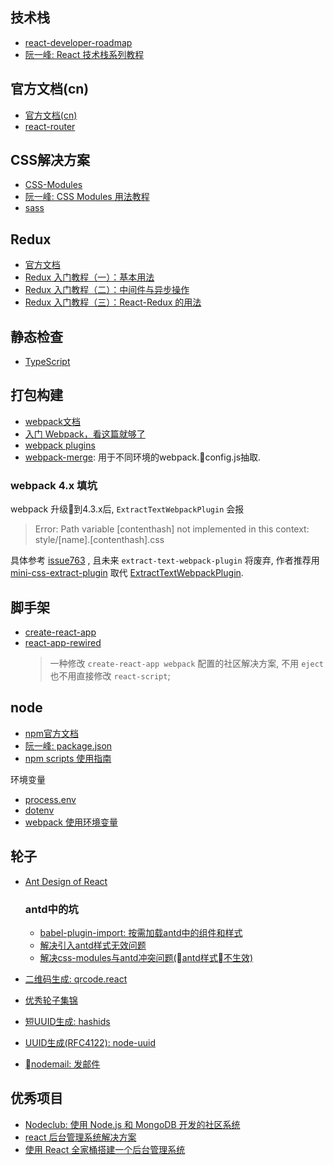 ## 技术栈
- [react-developer-roadmap](https://github.com/adam-golab/react-developer-roadmap)
- [阮一峰: React 技术栈系列教程](http://www.ruanyifeng.com/blog/2016/09/react-technology-stack.html)

## 官方文档(cn)
- [官方文档(cn)](https://www.reactjscn.com/docs/hello-world.html)
- [react-router](https://reacttraining.com/react-router/web/guides/philosophy)

## CSS解决方案
- [CSS-Modules](https://github.com/css-modules/css-modules)
- [阮一峰: CSS Modules 用法教程](http://www.ruanyifeng.com/blog/2016/06/css_modules.html)
- [sass](https://www.sass.hk/guide/)

## Redux
- [官方文档](https://redux.js.org/)
- [Redux 入门教程（一）：基本用法](http://www.ruanyifeng.com/blog/2016/09/redux_tutorial_part_one_basic_usages.html)
- [Redux 入门教程（二）：中间件与异步操作](http://www.ruanyifeng.com/blog/2016/09/redux_tutorial_part_two_async_operations.html)
- [Redux 入门教程（三）：React-Redux 的用法](http://www.ruanyifeng.com/blog/2016/09/redux_tutorial_part_three_react-redux.html)

## 静态检查
- [TypeScript](https://www.tslang.cn/docs/home.html)

## 打包构建
- [webpack文档](https://www.webpackjs.com/concepts/)
- [入门 Webpack，看这篇就够了](https://segmentfault.com/a/1190000006178770)
- [webpack plugins](https://www.webpackjs.com/plugins/)
- [webpack-merge](https://github.com/survivejs/webpack-merge): 用于不同环境的webpack.config.js抽取.

### webpack 4.x 填坑

webpack 升级到4.3.x后, `ExtractTextWebpackPlugin` 会报
> Error: Path variable [contenthash] not implemented in this context: style/[name].[contenthash].css

具体参考 [issue763](https://github.com/webpack-contrib/extract-text-webpack-plugin/issues/763)
, 且未来 `extract-text-webpack-plugin` 将废弃, 作者推荐用 [mini-css-extract-plugin](https://github.com/webpack-contrib/mini-css-extract-plugin) 取代 [ExtractTextWebpackPlugin](https://www.webpackjs.com/plugins/extract-text-webpack-plugin/).

## 脚手架
- [create-react-app](https://github.com/facebook/create-react-app)
- [react-app-rewired](https://github.com/timarney/react-app-rewired)
    > 一种修改 `create-react-app webpack` 配置的社区解决方案, 不用 `eject` 也不用直接修改 `react-script`;

## node
- [npm官方文档](https://docs.npmjs.com/)
- [阮一峰: package.json](http://javascript.ruanyifeng.com/nodejs/packagejson.html)
- [npm scripts 使用指南](http://www.ruanyifeng.com/blog/2016/10/npm_scripts.html)

环境变量
- [process.env](http://nodejs.cn/api/process.html#process_process_env)
- [dotenv](https://github.com/motdotla/dotenv)
- [webpack 使用环境变量](https://www.webpackjs.com/guides/environment-variables/)

## 轮子
- [Ant Design of React](https://ant.design/docs/react/introduce-cn)
    ### antd中的坑
    - [babel-plugin-import: 按需加载antd中的组件和样式](https://github.com/ant-design/babel-plugin-import#usage)
    - [解决引入antd样式无效问题](https://www.jianshu.com/p/a25ba1adeda2)
    - [解决css-modules与antd冲突问题(antd样式不生效)](https://www.jianshu.com/p/51ff1c8be301)

- [二维码生成: qrcode.react](https://github.com/zpao/qrcode.react)
- [优秀轮子集锦](https://ant.design/docs/react/recommendation-cn)
- [短UUID生成: hashids](https://github.com/ivanakimov/hashids.js)
- [UUID生成(RFC4122): node-uuid](https://github.com/kelektiv/node-uuid)
- [nodemail: 发邮件](https://nodemailer.com/about/)

## 优秀项目
- [Nodeclub: 使用 Node.js 和 MongoDB 开发的社区系统](https://github.com/cnodejs/nodeclub)
- [react 后台管理系统解决方案](https://github.com/yezihaohao/react-admin)
- [使用 React 全家桶搭建一个后台管理系统](https://github.com/MuYunyun/reactSPA)